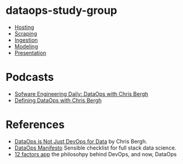 # dataops-study-group

- [Hosting](./hosting)
- [Scraping](./scraping)
- [Ingestion](./ingestion)
- [Modeling](./modeling)
- [Presentation](./presentation)

# Podcasts
- [Sofware Engineering Daily: DataOps with Chris Bergh](https://softwareengineeringdaily.com/2018/08/29/dataops-with-christopher-bergh/)
- [Defining DataOps with Chris Bergh ](https://overcast.fm/+H1YOCCBXM)

# References
  - [DataOps is Not Just DevOps for Data](https://medium.com/data-ops/dataops-is-not-just-devops-for-data-6e03083157b7) by Chris Bergh.
  - [DataOps Manifesto](http://dataopsmanifesto.org/) Sensible checklist for full stack data science.
  - [12 factors app](https://12factor.net/) the philosohpy behind DevOps, and now, DataOps
